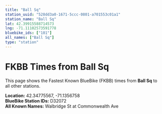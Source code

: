 ```yaml
---
title: "Ball Sq"
station_uuid: "528dd3a0-1671-5ccc-0801-a701553c01a1"
station_name: "Ball Sq"
lat: 42.39915588714573
lng: -71.11102573591778
bluebike_ids: ["101"]
all_names: ["Ball Sq"]
type: "station"
---
```


# FKBB Times from Ball Sq

This page shows the Fastest Known BlueBike (FKBB) times from **Ball Sq** to all other stations.

**Location:** 42.34775567, -71.1356758  
**BlueBike Station IDs:** D32072  
**All Known Names:** Walbridge St at Commonwealth Ave

